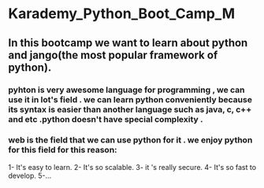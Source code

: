 # Karademy_Python_Boot_Camp_M
## In this bootcamp we want to learn about python and jango(the most popular framework of python).
### pyhton is very awesome language for programming , we can use it in lot's field . we can learn python conveniently because its syntax is easier than another language such as java, c, c++ and etc .python doesn't have special complexity .
### web is the field that we can use python for it . we enjoy python for this field for this reason:
1- It's easy to learn.
2- It's so scalable.
3- it 's really secure.
4- It's so fast to develop.
5-...
